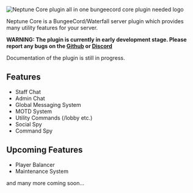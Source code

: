 ![Neptune Core plugin all in one bungeecord core plugin needed logo](https://cdn.modrinth.com/data/cached_images/2a92d07c7e5949e844a3d18201de9b1d91032f03.png)

Neptune Core is a BungeeCord/Waterfall server plugin which provides many utility features for your server.

**WARNING: The plugin is currently in early development stage. Please report any bugs on the [Github](https://github.com/LuminaGames/NeptuneCore/issues) or [Discord](https://discord.gg/e97HsSX89j)**

Documentation of the plugin is still in progress.

## Features
* Staff Chat
* Admin Chat
* Global Messaging System
* MOTD System
* Utility Commands (/lobby etc.)
* Social Spy
* Command Spy

## Upcoming Features
* Player Balancer
* Maintenance System
  
and many more coming soon...

